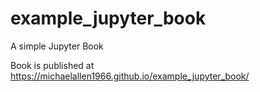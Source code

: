 # example_jupyter_book
A simple Jupyter Book

Book is published at https://michaelallen1966.github.io/example_jupyter_book/
